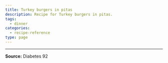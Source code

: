 ```yaml
---
title: Turkey burgers in pitas
description: Recipe for Turkey burgers in pitas.
tags:
  - dinner
categories:
  - recipe-reference
type: page
---
```


---

**Source:** Diabetes 92